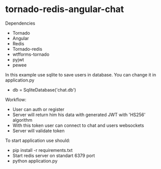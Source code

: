 # tornado-redis-angular-chat

Dependencies
- Tornado
- Angular
- Redis
- Tornado-redis
- wtfforms-tornado
- pyjwt
- pewee

In this example use sqlite to save users in database. You can change it in application.py
- db = SqliteDatabase('chat.db')

Workflow:
- User can auth or register
- Server will return him his data with generated JWT with 'HS256' algorithm
- With this token user can connect to chat and users websockets
- Server will validate token

To start application use should:
- pip install -r requirements.txt
- Start redis server on standart 6379 port
- python application.py
